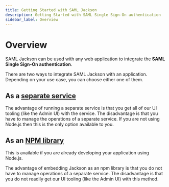 ```yaml
---
title: Getting Started with SAML Jackson
description: Getting Started with SAML Single Sign-On authentication
sidebar_label: Overview
---
```


# Overview

SAML Jackson can be used with any web application to integrate the **SAML Single Sign-On authentication**.

There are two ways to integrate SAML Jackson with an application. Depending on your use case, you can choose either one of them.

## As a [separate service](./service.md)

The advantage of running a separate service is that you get all of our UI tooling (like the Admin UI) with the service. The disadvantage is that you have to manage the operations of a separate service. If you are not using Node.js then this is the only option available to you.

## As an [NPM library](./npm-library.md)

This is available if you are already developing your application using Node.js.

The advantage of embedding Jackson as an npm library is that you do not have to manage operations of a separate service. The disadvantage is that you do not readily get our UI tooling (like the Admin UI) with this method.
